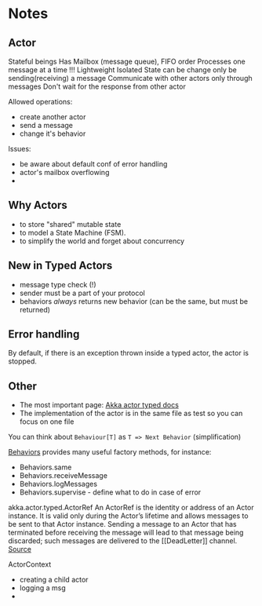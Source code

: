 # Notes

## Actor

Stateful beings
Has Mailbox (message queue), FIFO order 
Processes one message at a time !!!
Lightweight
Isolated
State can be change only be sending(receiving) a message
Communicate with other actors only through messages
Don't wait for the response from other actor

Allowed operations:
* create another actor
* send a message
* change it's behavior

Issues:
- be aware about default conf of error handling
- actor's mailbox overflowing
- 

## Why Actors

* to store "shared" mutable state
* to model a State Machine (FSM).
* to simplify the world and forget about concurrency
  
## New in Typed Actors

* message type check (!)
* sender must be a part of your protocol
* behaviors *always* returns new behavior (can be the same, but must be returned)

## Error handling

By default, if there is an exception thrown inside a typed actor, the actor is stopped.

## Other
 
* The most important page: [Akka actor typed docs](https://doc.akka.io/docs/akka/current/typed/guide/index.html)
* The implementation of the actor is in the same file as test so you can focus on one file

You can think about `Behaviour[T]` as `T => Next Behavior` (simplification)

[Behaviors](https://doc.akka.io/api/akka/current/akka/actor/typed/scaladsl/Behaviors$.html) provides many useful factory methods, for instance:
* Behaviors.same
* Behaviors.receiveMessage
* Behaviors.logMessages
* Behaviors.supervise - define what to do in case of error


akka.actor.typed.ActorRef
An ActorRef is the identity or address of an Actor instance. It is valid only during the Actor’s lifetime and allows messages to be sent to that Actor instance. Sending a message to an Actor that has terminated before receiving the message will lead to that message being discarded; such messages are delivered to the [[DeadLetter]] channel. [Source](https://doc.akka.io/api/akka/current/akka/actor/typed/ActorRef.html)

ActorContext
* creating a child actor
* logging a msg
* 